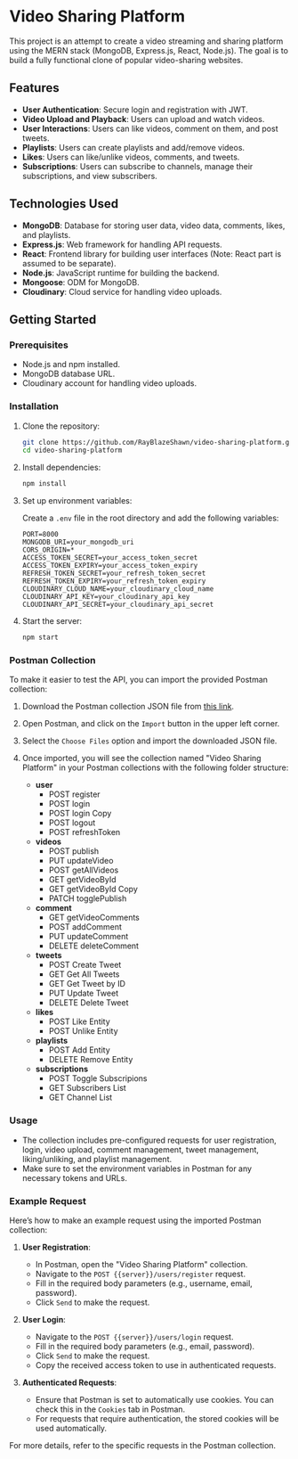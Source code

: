 # Video Sharing Platform

This project is an attempt to create a video streaming and sharing platform using the MERN stack (MongoDB, Express.js, React, Node.js). The goal is to build a fully functional clone of popular video-sharing websites.

## Features

- **User Authentication**: Secure login and registration with JWT.
- **Video Upload and Playback**: Users can upload and watch videos.
- **User Interactions**: Users can like videos, comment on them, and post tweets.
- **Playlists**: Users can create playlists and add/remove videos.
- **Likes**: Users can like/unlike videos, comments, and tweets.
- **Subscriptions**: Users can subscribe to channels, manage their subscriptions, and view subscribers.

## Technologies Used

- **MongoDB**: Database for storing user data, video data, comments, likes, and playlists.
- **Express.js**: Web framework for handling API requests.
- **React**: Frontend library for building user interfaces (Note: React part is assumed to be separate).
- **Node.js**: JavaScript runtime for building the backend.
- **Mongoose**: ODM for MongoDB.
- **Cloudinary**: Cloud service for handling video uploads.

## Getting Started

### Prerequisites

- Node.js and npm installed.
- MongoDB database URL.
- Cloudinary account for handling video uploads.

### Installation

1. Clone the repository:

    ```bash
    git clone https://github.com/RayBlazeShawn/video-sharing-platform.git
    cd video-sharing-platform
    ```

2. Install dependencies:

    ```bash
    npm install
    ```

3. Set up environment variables:

   Create a `.env` file in the root directory and add the following variables:

    ```env
    PORT=8000
    MONGODB_URI=your_mongodb_uri
    CORS_ORIGIN=*
    ACCESS_TOKEN_SECRET=your_access_token_secret
    ACCESS_TOKEN_EXPIRY=your_access_token_expiry
    REFRESH_TOKEN_SECRET=your_refresh_token_secret
    REFRESH_TOKEN_EXPIRY=your_refresh_token_expiry
    CLOUDINARY_CLOUD_NAME=your_cloudinary_cloud_name
    CLOUDINARY_API_KEY=your_cloudinary_api_key
    CLOUDINARY_API_SECRET=your_cloudinary_api_secret
    ```

4. Start the server:

    ```bash
    npm start
    ```

### Postman Collection

To make it easier to test the API, you can import the provided Postman collection:

1. Download the Postman collection JSON file from [this link](./Video-sharing-platform.postman_collection.json).

2. Open Postman, and click on the `Import` button in the upper left corner.

3. Select the `Choose Files` option and import the downloaded JSON file.

4. Once imported, you will see the collection named "Video Sharing Platform" in your Postman collections with the following folder structure:

   - **user**
      - POST register
      - POST login
      - POST login Copy
      - POST logout
      - POST refreshToken
   - **videos**
      - POST publish
      - PUT updateVideo
      - POST getAllVideos
      - GET getVideoById
      - GET getVideoById Copy
      - PATCH togglePublish
   - **comment**
      - GET getVideoComments
      - POST addComment
      - PUT updateComment
      - DELETE deleteComment
   - **tweets**
      - POST Create Tweet
      - GET Get All Tweets
      - GET Get Tweet by ID
      - PUT Update Tweet
      - DELETE Delete Tweet
   - **likes**
      - POST Like Entity
      - POST Unlike Entity
   - **playlists**
      - POST Add Entity
      - DELETE Remove Entity
   - **subscriptions**
     - POST Toggle Subscripions
     - GET Subscribers List
     - GET Channel List
   

### Usage

- The collection includes pre-configured requests for user registration, login, video upload, comment management, tweet management, liking/unliking, and playlist management.
- Make sure to set the environment variables in Postman for any necessary tokens and URLs.

### Example Request

Here’s how to make an example request using the imported Postman collection:

1. **User Registration**:
   - In Postman, open the "Video Sharing Platform" collection.
   - Navigate to the `POST {{server}}/users/register` request.
   - Fill in the required body parameters (e.g., username, email, password).
   - Click `Send` to make the request.

2. **User Login**:
   - Navigate to the `POST {{server}}/users/login` request.
   - Fill in the required body parameters (e.g., email, password).
   - Click `Send` to make the request.
   - Copy the received access token to use in authenticated requests.

3. **Authenticated Requests**:
   - Ensure that Postman is set to automatically use cookies. You can check this in the `Cookies` tab in Postman.
   - For requests that require authentication, the stored cookies will be used automatically.
   
For more details, refer to the specific requests in the Postman collection.

